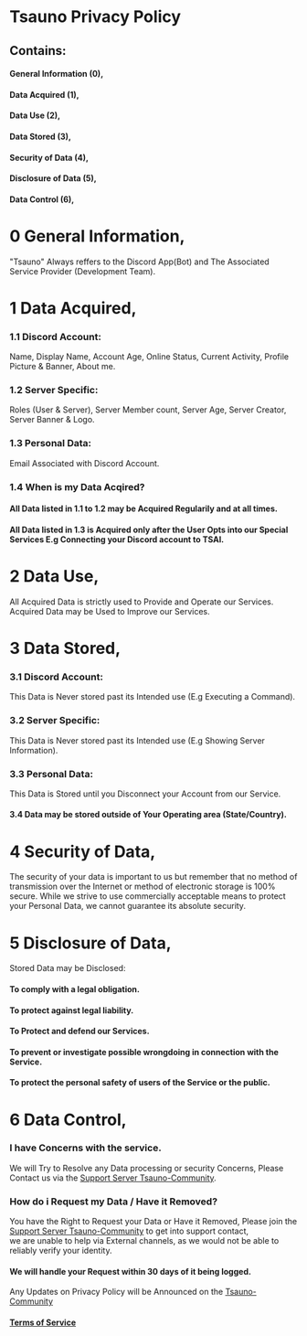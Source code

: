 # Tsauno Privacy Policy

## Contains:
#### General Information (0),
#### Data Acquired (1),
#### Data Use (2),
#### Data Stored (3),
#### Security of Data (4),
#### Disclosure of Data (5),
#### Data Control (6), 

# 0 General Information,
"Tsauno" Always reffers to the Discord App(Bot) and The Associated Service Provider (Development Team).

# 1 Data Acquired,
### 1.1 Discord Account: 
Name, Display Name, Account Age, Online Status, Current Activity, Profile Picture & Banner, About me.
### 1.2 Server Specific: 
Roles (User & Server), Server Member count, Server Age, Server Creator, Server Banner & Logo.
### 1.3 Personal Data: 
Email Associated with Discord Account.
### 1.4 When is my Data Acqired? 
#### All Data listed in 1.1 to 1.2 may be Acquired Regularily and at all times.
#### All Data listed in 1.3 is Acquired only after the User Opts into our Special Services E.g Connecting your Discord account to TSAI.

# 2 Data Use,
All Acquired Data is strictly used to Provide and Operate our Services.
Acquired Data may be Used to Improve our Services.

# 3 Data Stored,
### 3.1 Discord Account: 
This Data is Never stored past its Intended use (E.g Executing a Command).
### 3.2 Server Specific: 
This Data is Never stored past its Intended use (E.g Showing Server Information).
### 3.3 Personal Data: 
This Data is Stored until you Disconnect your Account from our Service.
#### 3.4 Data may be stored outside of Your Operating area (State/Country).

# 4 Security of Data, 
The security of your data is important to us but remember that no method of transmission over the Internet or method of electronic storage is 100% secure. 
While we strive to use commercially acceptable means to protect your Personal Data, we cannot guarantee its absolute security.

# 5 Disclosure of Data,
Stored Data may be Disclosed:
#### To comply with a legal obligation.
#### To protect against legal liability.
#### To Protect and defend our Services.
#### To prevent or investigate possible wrongdoing in connection with the Service.
#### To protect the personal safety of users of the Service or the public.

# 6 Data Control,
### I have Concerns with the service.
We will Try to Resolve any Data processing or security Concerns, Please Contact us via the [Support Server Tsauno-Community](https://discord.gg/GsDXseZpxf).
### How do i Request my Data / Have it Removed?
You have the Right to Request your Data or Have it Removed, Please join the [Support Server Tsauno-Community](https://discord.gg/GsDXseZpxf) to get into support contact,  
we are unable to help via External channels, as we would not be able to reliably verify your identity.
#### We will handle your Request within 30 days of it being logged.

Any Updates on Privacy Policy will be Announced on the [Tsauno-Community](https://discord.gg/GsDXseZpxf)
#### [Terms of Service](https://github.com/EmptyN/TSRESOUCES/blob/main/Terms%20of%20Service.md)

